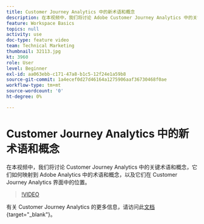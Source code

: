```yaml
---
title: Customer Journey Analytics 中的新术语和概念
description: 在本视频中，我们将讨论 Adobe Customer Journey Analytics 中的关键术语和概念，它们如何映射到 Adobe Analytics 中的术语和概念，以及它们在 Customer Journey Analytics 界面中的位置。
feature: Workspace Basics
topics: null
activity: use
doc-type: feature video
team: Technical Marketing
thumbnail: 32113.jpg
kt: 3960
role: User
level: Beginner
exl-id: aa063ebb-c171-47a8-b1c5-12f24e1a59b8
source-git-commit: 1a4ecef0d27d46164a1275906aaf36730468f0ae
workflow-type: tm+mt
source-wordcount: '0'
ht-degree: 0%

---
```


# Customer Journey Analytics 中的新术语和概念

在本视频中，我们将讨论 Customer Journey Analytics 中的关键术语和概念，它们如何映射到 Adobe Analytics 中的术语和概念，以及它们在 Customer Journey Analytics 界面中的位置。

>[!VIDEO](https://video.tv.adobe.com/v/35912/?captions=chi_hans&quality=12&learn=on)

有关 Customer Journey Analytics 的更多信息，请访问此[文档](https://experienceleague.adobe.com/docs/analytics-platform/using/cja-landing.html?lang=zh-Hans){target="_blank"}。
